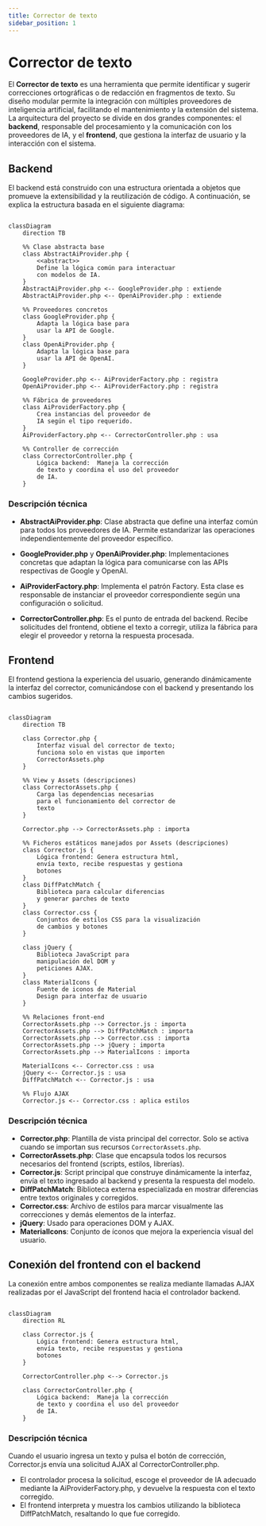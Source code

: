 ```yaml
---
title: Corrector de texto 
sidebar_position: 1
---
```


# Corrector de texto

El **Corrector de texto** es una herramienta que permite identificar y sugerir correcciones ortográficas o de redacción en fragmentos de texto. Su diseño modular permite la integración con múltiples proveedores de inteligencia artificial, facilitando el mantenimiento y la extensión del sistema. La arquitectura del proyecto se divide en dos grandes componentes: el **backend**, responsable del procesamiento y la comunicación con los proveedores de IA, y el **frontend**, que gestiona la interfaz de usuario y la interacción con el sistema.


## Backend 

El backend está construido con una estructura orientada a objetos que promueve la extensibilidad y la reutilización de código. A continuación, se explica la estructura basada en el siguiente diagrama:


```mermaid

classDiagram
    direction TB

    %% Clase abstracta base
    class AbstractAiProvider.php {
        <<abstract>>
        Define la lógica común para interactuar
        con modelos de IA.
    }
    AbstractAiProvider.php <-- GoogleProvider.php : extiende
    AbstractAiProvider.php <-- OpenAiProvider.php : extiende

    %% Proveedores concretos
    class GoogleProvider.php {
        Adapta la lógica base para 
        usar la API de Google.
    }
    class OpenAiProvider.php {
        Adapta la lógica base para 
        usar la API de OpenAI.
    }

    GoogleProvider.php <-- AiProviderFactory.php : registra
    OpenAiProvider.php <-- AiProviderFactory.php : registra

    %% Fábrica de proveedores
    class AiProviderFactory.php {
        Crea instancias del proveedor de 
        IA según el tipo requerido.
    }
    AiProviderFactory.php <-- CorrectorController.php : usa

    %% Controller de corrección
    class CorrectorController.php {
        Lógica backend:  Maneja la corrección 
        de texto y coordina el uso del proveedor 
        de IA.
    }

```

### Descripción técnica
- **AbstractAiProvider.php**: Clase abstracta que define una interfaz común para todos los proveedores de IA. Permite estandarizar las operaciones independientemente del proveedor específico.

- **GoogleProvider.php** y **OpenAiProvider.php**: Implementaciones concretas que adaptan la lógica para comunicarse con las APIs respectivas de Google y OpenAI.

- **AiProviderFactory.php**: Implementa el patrón Factory. Esta clase es responsable de instanciar el proveedor correspondiente según una configuración o solicitud.

- **CorrectorController.php**: Es el punto de entrada del backend. Recibe solicitudes del frontend, obtiene el texto a corregir, utiliza la fábrica para elegir el proveedor y retorna la respuesta procesada.

## Frontend

El frontend gestiona la experiencia del usuario, generando dinámicamente la interfaz del corrector, comunicándose con el backend y presentando los cambios sugeridos.

```mermaid

classDiagram
    direction TB

    class Corrector.php {
        Interfaz visual del corrector de texto; 
        funciona solo en vistas que importen 
        CorrectorAssets.php
    }

    %% View y Assets (descripciones)
    class CorrectorAssets.php {
        Carga las dependencias necesarias 
        para el funcionamiento del corrector de 
        texto
    }

    Corrector.php --> CorrectorAssets.php : importa

    %% Ficheros estáticos manejados por Assets (descripciones)
    class Corrector.js {
        Lógica frontend: Genera estructura html,
        envía texto, recibe respuestas y gestiona
        botones
    }
    class DiffPatchMatch {
        Biblioteca para calcular diferencias 
        y generar parches de texto
    }
    class Corrector.css {
        Conjuntos de estilos CSS para la visualización 
        de cambios y botones
    }

    class jQuery {
        Biblioteca JavaScript para 
        manipulación del DOM y 
        peticiones AJAX.
    }
    class MaterialIcons {
        Fuente de iconos de Material
        Design para interfaz de usuario
    }

    %% Relaciones front-end
    CorrectorAssets.php --> Corrector.js : importa
    CorrectorAssets.php --> DiffPatchMatch : importa
    CorrectorAssets.php --> Corrector.css : importa
    CorrectorAssets.php --> jQuery : importa
    CorrectorAssets.php --> MaterialIcons : importa

    MaterialIcons <-- Corrector.css : usa
    jQuery <-- Corrector.js : usa
    DiffPatchMatch <-- Corrector.js : usa

    %% Flujo AJAX
    Corrector.js <-- Corrector.css : aplica estilos

```

### Descripción técnica

- **Corrector.php**: Plantilla de vista principal del corrector. Solo se activa cuando se importan sus recursos `CorrectorAssets.php`.
- **CorrectorAssets.php**: Clase que encapsula todos los recursos necesarios del frontend (scripts, estilos, librerías).
- **Corrector.js**: Script principal que construye dinámicamente la interfaz, envía el texto ingresado al backend y presenta la respuesta del modelo.
- **DiffPatchMatch**: Biblioteca externa especializada en mostrar diferencias entre textos originales y corregidos.
- **Corrector.css**: Archivo de estilos para marcar visualmente las correcciones y demás elementos de la interfaz.
- **jQuery**: Usado para operaciones DOM y AJAX.
- **MaterialIcons**: Conjunto de íconos que mejora la experiencia visual del usuario.

## Conexión del frontend con el backend

La conexión entre ambos componentes se realiza mediante llamadas AJAX realizadas por el JavaScript del frontend hacia el controlador backend.

```mermaid

classDiagram
    direction RL

    class Corrector.js {
        Lógica frontend: Genera estructura html,
        envía texto, recibe respuestas y gestiona
        botones
    }

    CorrectorController.php <--> Corrector.js

    class CorrectorController.php {
        Lógica backend:  Maneja la corrección 
        de texto y coordina el uso del proveedor 
        de IA.
    }

```

### Descripción técnica

Cuando el usuario ingresa un texto y pulsa el botón de corrección, Corrector.js envía una solicitud AJAX al CorrectorController.php.

- El controlador procesa la solicitud, escoge el proveedor de IA adecuado mediante la AiProviderFactory.php, y devuelve la respuesta con el texto corregido.
- El frontend interpreta y muestra los cambios utilizando la biblioteca DiffPatchMatch, resaltando lo que fue corregido.